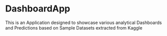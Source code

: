 # DashboardApp
This is an Application designed to showcase various analytical Dashboards and Predictions based on Sample Datasets extracted from Kaggle
